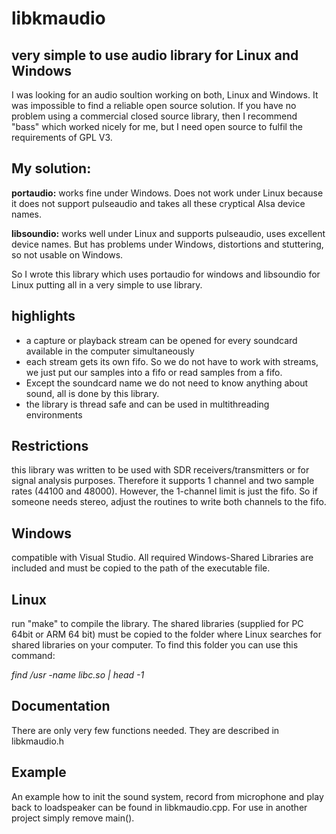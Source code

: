 # libkmaudio
## very simple to use audio library for Linux and Windows

I was looking for an audio soultion working on both, Linux and Windows.
It was impossible to find a reliable open source solution.
If you have no problem using a commercial closed source library, then I recommend "bass"
which worked nicely for me, but I need open source to fulfil the requirements of GPL V3.

## My solution:

**portaudio:** works fine under Windows. Does not work under Linux because it does not support
pulseaudio and takes all these cryptical Alsa device names.

**libsoundio:** works well under Linux and supports pulseaudio, uses excellent device names.
But has problems under Windows, distortions and stuttering, so not usable on Windows.

So I wrote this library which uses portaudio for windows and libsoundio for Linux putting
all in a very simple to use library.

## highlights

* a capture or playback stream can be opened for every soundcard available in the computer simultaneously
* each stream gets its own fifo. So we do not have to work with streams, we just put our samples into a fifo or read samples from a fifo. 
* Except the soundcard name we do not need to know anything about sound, all is done by this library.
* the library is thread safe and can be used in multithreading environments

## Restrictions

this library was written to be used with SDR receivers/transmitters or for signal analysis purposes. Therefore it supports 1 channel and two sample rates (44100 and 48000).
However, the 1-channel limit is just the fifo. So if someone needs stereo, adjust the routines to write both channels to the fifo.

## Windows

compatible with Visual Studio. All required Windows-Shared Libraries are included and must be copied to the path of the executable file.

## Linux

run "make" to compile the library. The shared libraries (supplied for PC 64bit or ARM 64 bit) must be copied to the folder where Linux searches for shared libraries on your computer. To find this folder you can use this command:

*find /usr -name libc.so | head -1*

## Documentation

There are only very few functions needed. They are described in libkmaudio.h

## Example

An example how to init the sound system, record from microphone and play back to loadspeaker can be found in libkmaudio.cpp. For use in another project simply remove main().
